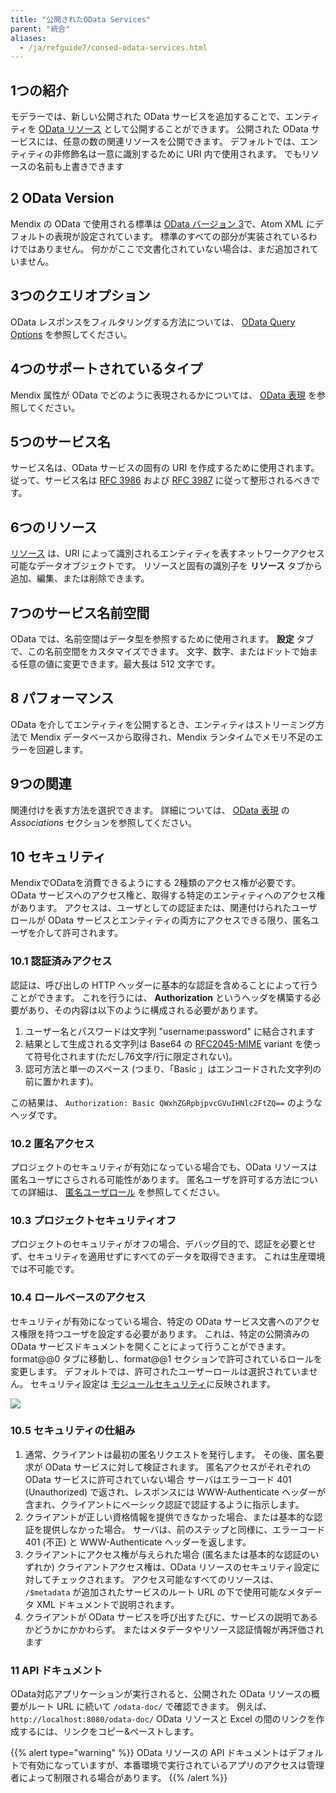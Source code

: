 ```yaml
---
title: "公開されたOData Services"
parent: "統合"
aliases:
  - /ja/refguide7/consed-odata-services.html
---
```


## 1つの紹介

モデラーでは、新しい公開された OData サービスを追加することで、エンティティを [OData リソース](published-odata-resource) として公開することができます。 公開された OData サービスには、任意の数の関連リソースを公開できます。 デフォルトでは、エンティティの非修飾名は一意に識別するために URI 内で使用されます。 でもリソースの名前も上書きできます

## 2 OData Version

Mendix の OData で使用される標準は [OData バージョン 3](http://www.odata.org/documentation/odata-version-3-0)で、Atom XML にデフォルトの表現が設定されています。 標準のすべての部分が実装されているわけではありません。 何かがここで文書化されていない場合は、まだ追加されていません。

## 3つのクエリオプション

OData レスポンスをフィルタリングする方法については、 [OData Query Options](odata-query-options) を参照してください。

## 4つのサポートされているタイプ

Mendix 属性が OData でどのように表現されるかについては、 [OData 表現](odata-representation) を参照してください。

## 5つのサービス名

サービス名は、OData サービスの固有の URI を作成するために使用されます。 従って、サービス名は [RFC 3986](https://tools.ietf.org/html/rfc3986) および [RFC 3987](https://tools.ietf.org/html/rfc3987) に従って整形されるべきです。

## 6つのリソース

[リソース](published-odata-resource) は、URI によって識別されるエンティティを表すネットワークアクセス可能なデータオブジェクトです。 リソースと固有の識別子を **リソース** タブから追加、編集、または削除できます。

## 7つのサービス名前空間

OData では、名前空間はデータ型を参照するために使用されます。 **設定** タブで、この名前空間をカスタマイズできます。 文字、数字、またはドットで始まる任意の値に変更できます。最大長は 512 文字です。

## 8 パフォーマンス

OData を介してエンティティを公開するとき、エンティティはストリーミング方法で Mendix データベースから取得され、Mendix ランタイムでメモリ不足のエラーを回避します。

## 9つの関連

関連付けを表す方法を選択できます。 詳細については、 [OData 表現](odata-representation#associations) の *Associations* セクションを参照してください。

## 10 セキュリティ

MendixでODataを消費できるようにする 2種類のアクセス権が必要です。OData サービスへのアクセス権と、取得する特定のエンティティへのアクセス権があります。 アクセスは、ユーザとしての認証または、関連付けられたユーザロールが OData サービスとエンティティの両方にアクセスできる限り、匿名ユーザを介して許可されます。

### 10.1 認証済みアクセス

認証は、呼び出しの HTTP ヘッダーに基本的な認証を含めることによって行うことができます。 これを行うには、 **Authorization** というヘッダを構築する必要があり、その内容は以下のように構成される必要があります。

1.  ユーザー名とパスワードは文字列 "username:password" に結合されます
2.  結果として生成される文字列は Base64 の [RFC2045-MIME](https://tools.ietf.org/html/rfc2045) variant を使って符号化されます(ただし76文字/行に限定されない)。
3.  認可方法と単一のスペース (つまり、「Basic 」はエンコードされた文字列の前に置かれます)。

この結果は、 `Authorization: Basic QWxhZGRpbjpvcGVuIHNlc2FtZQ==` のようなヘッダです。

### 10.2 匿名アクセス

プロジェクトのセキュリティが有効になっている場合でも、OData リソースは匿名ユーザにさらされる可能性があります。 匿名ユーザを許可する方法についての詳細は、 [匿名ユーザロール](anonymous-users) を参照してください。

### 10.3 プロジェクトセキュリティオフ

プロジェクトのセキュリティがオフの場合、デバッグ目的で、認証を必要とせず、セキュリティを適用せずにすべてのデータを取得できます。 これは生産環境では不可能です。

### 10.4 ロールベースのアクセス

セキュリティが有効になっている場合、特定の OData サービス文書へのアクセス権限を持つユーザを設定する必要があります。 これは、特定の公開済みの OData サービスドキュメントを開くことによって行うことができます。 format@@0 タブに移動し、format@@1 セクションで許可されているロールを変更します。 デフォルトでは、許可されたユーザーロールは選択されていません。 セキュリティ設定は [モジュールセキュリティ](module-security)に反映されます。

![](attachments/16713721/16843927.png)

### 10.5 セキュリティの仕組み

1.  通常、クライアントは最初の匿名リクエストを発行します。 その後、匿名要求が OData サービスに対して検証されます。 匿名アクセスがそれぞれの OData サービスに許可されていない場合 サーバはエラーコード 401 (Unauthorized) で返され、レスポンスには WWW-Authenticate ヘッダーが含まれ、クライアントにベーシック認証で認証するように指示します。
2.  クライアントが正しい資格情報を提供できなかった場合、または基本的な認証を提供しなかった場合。 サーバは、前のステップと同様に、エラーコード 401 (不正) と WWW-Authenticate ヘッダーを返します。
3.  クライアントにアクセス権が与えられた場合 (匿名または基本的な認証のいずれか) クライアントアクセス権は、OData リソースのセキュリティ設定に対してチェックされます。 アクセス可能なすべてのリソースは、 `/$metadata` が追加されたサービスのルート URL の下で使用可能なメタデータ XML ドキュメントで説明されます。
4.  クライアントが OData サービスを呼び出すたびに、サービスの説明であるかどうかにかかわらず。 またはメタデータやリソース認証情報が再評価されます

### 11 API ドキュメント

OData対応アプリケーションが実行されると、公開された OData リソースの概要がルート URL に続いて `/odata-doc/` で確認できます。 例えば、 `http://localhost:8080/odata-doc/` OData リソースと Excel の間のリンクを作成するには、リンクをコピー&ペーストします。

{{% alert type="warning" %}}
OData リソースの API ドキュメントはデフォルトで有効になっていますが、本番環境で実行されているアプリのアクセスは管理者によって制限される場合があります。
{{% /alert %}}
